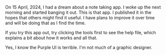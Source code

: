 On 15 April, 2024, I had a dream about a note taking app. I woke up the next morning and started banging it out. This is that app. I published it in the hopes that others might find it useful. I have plans to improve it over time and will be doing that as I find the time. 

If you try this app out, try clicking the tools first to see the help file, which explains a bit about how it works and all that.

Yes, I know the Purple UI is terrible. I'm not much of a graphic designer. 
